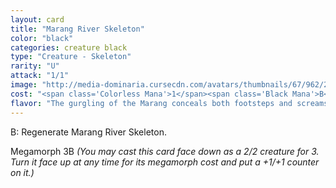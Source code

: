 ```yaml
---
layout: card
title: "Marang River Skeleton"
color: "black"
categories: creature black
type: "Creature - Skeleton"
rarity: "U"
attack: "1/1"
image: "http://media-dominaria.cursecdn.com/avatars/thumbnails/67/962/200/283/635610608601130298.png"
cost: "<span class='Colorless Mana'>1</span><span class='Black Mana'>B</span>"
flavor: "The gurgling of the Marang conceals both footsteps and screams"
---
```


<span class="tip mana-icon mana-black" title="1 Black Mana">B</span>: Regenerate Marang River Skeleton.

Megamorph <span class="tip mana-icon mana-colorless-03" title="3 Colorless Mana">3</span><span class="tip mana-icon mana-black" title="1 Black Mana">B</span> <em>(You may cast this card face down as a 2/2 creature for <span class="tip mana-icon mana-colorless-03" title="3 Colorless Mana">3</span>. Turn it face up at any time for its megamorph cost and put a +1/+1 counter on it.)</em>
